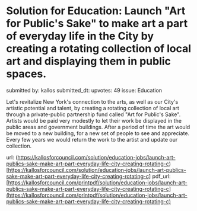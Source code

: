 # Solution for Education: Launch "Art for Public's Sake" to make art a part of everyday life in the City by creating a rotating collection of local art and displaying them in public spaces. #

submitted by: kallos
submitted_dt: 
upvotes: 49
issue: Education

Let's revitalize New York's connection to the arts, as well as our City's artistic potential and talent, by creating a rotating collection of local art through a private-public partnership fund called "Art for Public's Sake". Artists would be paid very modestly to let their work be displayed in the public areas and government buildings. After a period of time the art would be moved to a new building, for a new set of people to see and appreciate. Every few years we would return the work to the artist and update our collection.

url: (https://kallosforcouncil.com/solution/education-jobs/launch-art-publics-sake-make-art-part-everyday-life-city-creating-rotating-c)[https://kallosforcouncil.com/solution/education-jobs/launch-art-publics-sake-make-art-part-everyday-life-city-creating-rotating-c]
pdf_url: [https://kallosforcouncil.com/printpdf/solution/education-jobs/launch-art-publics-sake-make-art-part-everyday-life-city-creating-rotating-c](https://kallosforcouncil.com/printpdf/solution/education-jobs/launch-art-publics-sake-make-art-part-everyday-life-city-creating-rotating-c)